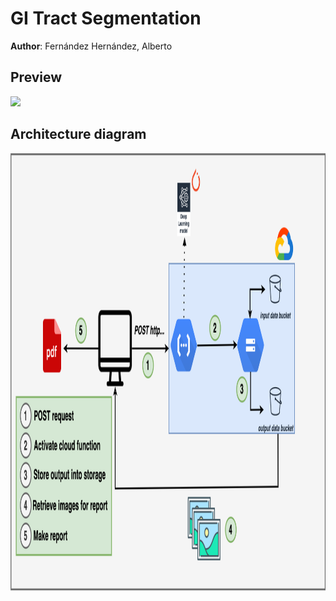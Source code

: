 # GI Tract Segmentation
__Author__: Fernández Hernández, Alberto


## Preview
<img src="https://github.com/AlbertoUAH/gi-tract-segmentation/blob/main/media/readme-video.gif"/>

## Architecture diagram
<img src="https://github.com/AlbertoUAH/gi-tract-segmentation/blob/main/media/diagram.png" width="700" height="700"/>
